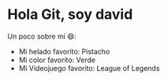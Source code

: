 # Hola Git, soy david

Un poco sobre mí 😄:

* Mi helado favorito: Pistacho
* Mi color favorito: Verde
* Mi Videojuego favorito: League of Legends